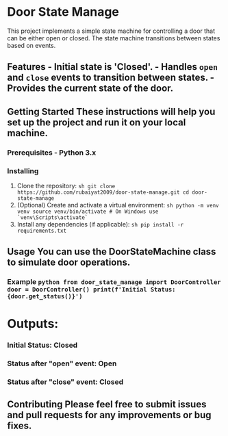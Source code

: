 # Door State Manage 

This project implements a simple state machine for controlling a door that can be either open or closed. The state machine transitions between states based on events. 

## Features - Initial state is 'Closed'. - Handles `open` and `close` events to transition between states. - Provides the current state of the door. 

## Getting Started These instructions will help you set up the project and run it on your local machine. 

### Prerequisites - Python 3.x 
### Installing 
1. Clone the repository: ```sh git clone https://github.com/rubaiyat2009/door-state-manage.git cd door-state-manage ```
2. (Optional) Create and activate a virtual environment: ```sh python -m venv venv source venv/bin/activate # On Windows use `venv\Scripts\activate` ```
4. Install any dependencies (if applicable): ```sh pip install -r requirements.txt ``` 
## Usage You can use the DoorStateMachine class to simulate door operations. 
### Example ```python from door_state_manage import DoorController door = DoorController() print(f'Initial Status: {door.get_status()}') ```

# Outputs: 
   ### Initial Status: Closed
   ### Status after "open" event: Open
   ### Status after "close" event: Closed

## Contributing Please feel free to submit issues and pull requests for any improvements or bug fixes.
